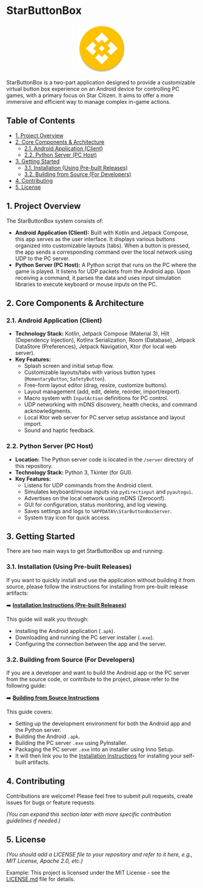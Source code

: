 # StarButtonBox

<p align="center">
  <img src="./app/src/main/res/mipmap-xxxhdpi/ic_launcher_round.webp" alt="App Icon" width="128">
</p>

StarButtonBox is a two-part application designed to provide a customizable virtual button box experience on an Android device for controlling PC games, with a primary focus on Star Citizen. It aims to offer a more immersive and efficient way to manage complex in-game actions.

## Table of Contents

- [1. Project Overview](#1-project-overview)
- [2. Core Components & Architecture](#2-core-components--architecture)
    - [2.1. Android Application (Client)](#21-android-application-client)
    - [2.2. Python Server (PC Host)](#22-python-server-pc-host)
- [3. Getting Started](#3-getting-started)
    - [3.1. Installation (Using Pre-built Releases)](#31-installation-using-pre-built-releases)
    - [3.2. Building from Source (For Developers)](#32-building-from-source-for-developers)
- [4. Contributing](#4-contributing)
- [5. License](#5-license)

## 1. Project Overview

The StarButtonBox system consists of:

* **Android Application (Client):** Built with Kotlin and Jetpack Compose, this app serves as the user interface. It displays various buttons organized into customizable layouts (tabs). When a button is pressed, the app sends a corresponding command over the local network using UDP to the PC server.
* **Python Server (PC Host):** A Python script that runs on the PC where the game is played. It listens for UDP packets from the Android app. Upon receiving a command, it parses the data and uses input simulation libraries to execute keyboard or mouse inputs on the PC.

## 2. Core Components & Architecture

### 2.1. Android Application (Client)

* **Technology Stack:** Kotlin, Jetpack Compose (Material 3), Hilt (Dependency Injection), Kotlinx Serialization, Room (Database), Jetpack DataStore (Preferences), Jetpack Navigation, Ktor (for local web server).
* **Key Features:**
    * Splash screen and initial setup flow.
    * Customizable layouts/tabs with various button types (`MomentaryButton`, `SafetyButton`).
    * Free-form layout editor (drag, resize, customize buttons).
    * Layout management (add, edit, delete, reorder, import/export).
    * Macro system with `InputAction` definitions for PC control.
    * UDP networking with mDNS discovery, health checks, and command acknowledgments.
    * Local Ktor web server for PC server setup assistance and layout import.
    * Sound and haptic feedback.

### 2.2. Python Server (PC Host)

* **Location:** The Python server code is located in the `/server` directory of this repository.
* **Technology Stack:** Python 3, Tkinter (for GUI).
* **Key Features:**
    * Listens for UDP commands from the Android client.
    * Simulates keyboard/mouse inputs via `pydirectinput` and `pyautogui`.
    * Advertises on the local network using mDNS (Zeroconf).
    * GUI for configuration, status monitoring, and log viewing.
    * Saves settings and logs to `%APPDATA%\StarButtonBoxServer`.
    * System tray icon for quick access.

## 3. Getting Started

There are two main ways to get StarButtonBox up and running:

### 3.1. Installation (Using Pre-built Releases)

If you want to quickly install and use the application without building it from source, please follow the instructions for installing from pre-built release artifacts:

➡️ **[Installation Instructions (Pre-built Releases)](INSTALLATION.md)**

This guide will walk you through:
* Installing the Android application (`.apk`).
* Downloading and running the PC server installer (`.exe`).
* Configuring the connection between the app and the server.

### 3.2. Building from Source (For Developers)

If you are a developer and want to build the Android app or the PC server from the source code, or contribute to the project, please refer to the following guide:

➡️ **[Building from Source Instructions](BUILDING_FROM_SOURCE.md)**

This guide covers:
* Setting up the development environment for both the Android app and the Python server.
* Building the Android `.apk`.
* Building the PC server `.exe` using PyInstaller.
* Packaging the PC server `.exe` into an installer using Inno Setup.
* It will then link you to the [Installation Instructions](INSTALLATION.md) for installing your self-built artifacts.

## 4. Contributing

Contributions are welcome! Please feel free to submit pull requests, create issues for bugs or feature requests.

*(You can expand this section later with more specific contribution guidelines if needed.)*

## 5. License

*(You should add a LICENSE file to your repository and refer to it here, e.g., MIT License, Apache 2.0, etc.)*

Example:
This project is licensed under the MIT License - see the [LICENSE.md](LICENSE.md) file for details.
